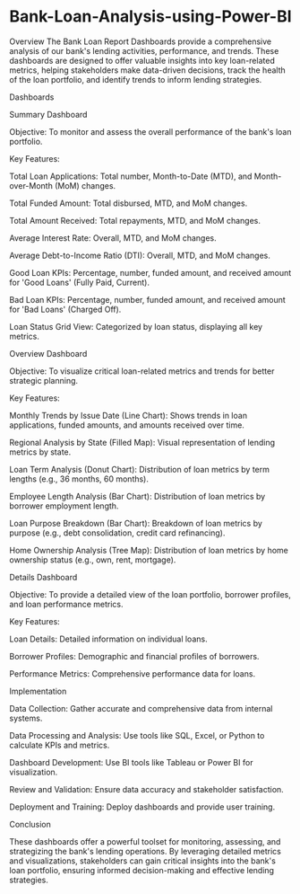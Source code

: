 # Bank-Loan-Analysis-using-Power-BI

Overview
The Bank Loan Report Dashboards provide a comprehensive analysis of our bank's lending activities, performance, and trends. These dashboards are designed to offer valuable insights into key loan-related metrics, helping stakeholders make data-driven decisions, track the health of the loan portfolio, and identify trends to inform lending strategies.

Dashboards

Summary Dashboard

Objective: To monitor and assess the overall performance of the bank's loan portfolio.

Key Features:

Total Loan Applications: Total number, Month-to-Date (MTD), and Month-over-Month (MoM) changes.

Total Funded Amount: Total disbursed, MTD, and MoM changes.

Total Amount Received: Total repayments, MTD, and MoM changes.

Average Interest Rate: Overall, MTD, and MoM changes.

Average Debt-to-Income Ratio (DTI): Overall, MTD, and MoM changes.

Good Loan KPIs: Percentage, number, funded amount, and received amount for 'Good Loans' (Fully Paid, Current).

Bad Loan KPIs: Percentage, number, funded amount, and received amount for 'Bad Loans' (Charged Off).

Loan Status Grid View: Categorized by loan status, displaying all key metrics.

Overview Dashboard


Objective: To visualize critical loan-related metrics and trends for better strategic planning.

Key Features:

Monthly Trends by Issue Date (Line Chart): Shows trends in loan applications, funded amounts, and amounts received over time.

Regional Analysis by State (Filled Map): Visual representation of lending metrics by state.

Loan Term Analysis (Donut Chart): Distribution of loan metrics by term lengths (e.g., 36 months, 60 months).

Employee Length Analysis (Bar Chart): Distribution of loan metrics by borrower employment length.

Loan Purpose Breakdown (Bar Chart): Breakdown of loan metrics by purpose (e.g., debt consolidation, credit card refinancing).

Home Ownership Analysis (Tree Map): Distribution of loan metrics by home ownership status (e.g., own, rent, mortgage).

Details Dashboard

Objective: To provide a detailed view of the loan portfolio, borrower profiles, and loan performance metrics.

Key Features:

Loan Details: Detailed information on individual loans.

Borrower Profiles: Demographic and financial profiles of borrowers.

Performance Metrics: Comprehensive performance data for loans.

Implementation

Data Collection: Gather accurate and comprehensive data from internal systems.

Data Processing and Analysis: Use tools like SQL, Excel, or Python to calculate KPIs and metrics.

Dashboard Development: Use BI tools like Tableau or Power BI for visualization.

Review and Validation: Ensure data accuracy and stakeholder satisfaction.

Deployment and Training: Deploy dashboards and provide user training.

Conclusion

These dashboards offer a powerful toolset for monitoring, assessing, and strategizing the bank's lending operations. By leveraging detailed metrics and visualizations, stakeholders can gain critical insights into the bank's loan portfolio, ensuring informed decision-making and effective lending strategies.
